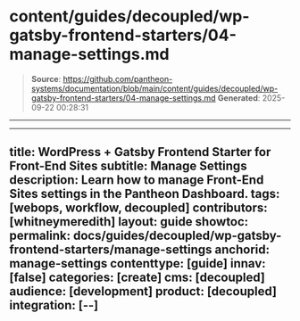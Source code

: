 # content/guides/decoupled/wp-gatsby-frontend-starters/04-manage-settings.md

> **Source**: https://github.com/pantheon-systems/documentation/blob/main/content/guides/decoupled/wp-gatsby-frontend-starters/04-manage-settings.md
> **Generated**: 2025-09-22 00:28:31

---

---
title: WordPress + Gatsby Frontend Starter for Front-End Sites
subtitle: Manage Settings
description: Learn how to manage Front-End Sites settings in the Pantheon Dashboard.
tags: [webops, workflow, decoupled]
contributors: [whitneymeredith]
layout: guide
showtoc:
permalink: docs/guides/decoupled/wp-gatsby-frontend-starters/manage-settings
anchorid: manage-settings
contenttype: [guide]
innav: [false]
categories: [create]
cms: [decoupled]
audience: [development]
product: [decoupled]
integration: [--]
---

<Partial file="decoupled-manage-settings.md" />